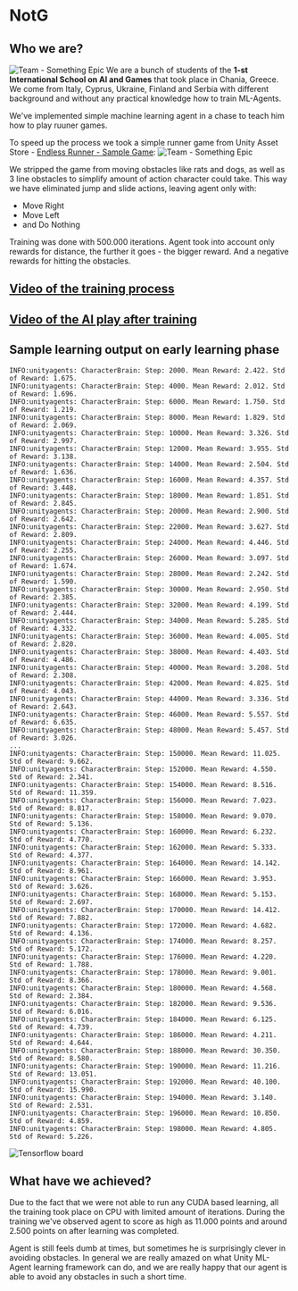 # NotG

## Who we are?

![Team - Something Epic](https://github.com/GameAISchool2018members/notg/blob/master/Img/Team%20(SomethingEpic).JPG)
We are a bunch of students of the **1-st International School on AI and Games** that took place in Chania, Greece.
We come from Italy, Cyprus, Ukraine, Finland and Serbia with different background and without any practical knowledge how to train ML-Agents.

We've implemented simple machine learning agent in a chase to teach him how to play ruuner games.

To speed up the process we took a simple runner game from Unity Asset Store - [Endless Runner - Sample Game](https://assetstore.unity.com/packages/essentials/tutorial-projects/endless-runner-sample-game-87901):
![Team - Something Epic](https://github.com/GameAISchool2018members/notg/blob/master/Img/InGame.png)

We stripped the game from moving obstacles like rats and dogs, as well as 3 line obstacles to simplify amount of action character could take. This way we have eliminated jump and slide actions, leaving agent only with:
* Move Right
* Move Left
* and Do Nothing

Training was done with 500.000 iterations.
Agent took into account only rewards for distance, the further it goes - the bigger reward. And a negative rewards for hitting the obstacles.

## [Video of the training process](https://youtu.be/JshzT8S9AKk)
## [Video of the AI play after training](https://youtu.be/4bEwlHhhq8k)

## Sample learning output on early learning phase
```
INFO:unityagents: CharacterBrain: Step: 2000. Mean Reward: 2.422. Std of Reward: 1.675.
INFO:unityagents: CharacterBrain: Step: 4000. Mean Reward: 2.012. Std of Reward: 1.696.
INFO:unityagents: CharacterBrain: Step: 6000. Mean Reward: 1.750. Std of Reward: 1.219.
INFO:unityagents: CharacterBrain: Step: 8000. Mean Reward: 1.829. Std of Reward: 2.069.
INFO:unityagents: CharacterBrain: Step: 10000. Mean Reward: 3.326. Std of Reward: 2.997.
INFO:unityagents: CharacterBrain: Step: 12000. Mean Reward: 3.955. Std of Reward: 3.138.
INFO:unityagents: CharacterBrain: Step: 14000. Mean Reward: 2.504. Std of Reward: 1.636.
INFO:unityagents: CharacterBrain: Step: 16000. Mean Reward: 4.357. Std of Reward: 3.448.
INFO:unityagents: CharacterBrain: Step: 18000. Mean Reward: 1.851. Std of Reward: 2.845.
INFO:unityagents: CharacterBrain: Step: 20000. Mean Reward: 2.900. Std of Reward: 2.642.
INFO:unityagents: CharacterBrain: Step: 22000. Mean Reward: 3.627. Std of Reward: 2.809.
INFO:unityagents: CharacterBrain: Step: 24000. Mean Reward: 4.446. Std of Reward: 2.255.
INFO:unityagents: CharacterBrain: Step: 26000. Mean Reward: 3.097. Std of Reward: 1.674.
INFO:unityagents: CharacterBrain: Step: 28000. Mean Reward: 2.242. Std of Reward: 1.590.
INFO:unityagents: CharacterBrain: Step: 30000. Mean Reward: 2.950. Std of Reward: 2.385.
INFO:unityagents: CharacterBrain: Step: 32000. Mean Reward: 4.199. Std of Reward: 2.444.
INFO:unityagents: CharacterBrain: Step: 34000. Mean Reward: 5.285. Std of Reward: 4.332.
INFO:unityagents: CharacterBrain: Step: 36000. Mean Reward: 4.005. Std of Reward: 2.820.
INFO:unityagents: CharacterBrain: Step: 38000. Mean Reward: 4.403. Std of Reward: 4.486.
INFO:unityagents: CharacterBrain: Step: 40000. Mean Reward: 3.208. Std of Reward: 2.308.
INFO:unityagents: CharacterBrain: Step: 42000. Mean Reward: 4.825. Std of Reward: 4.043.
INFO:unityagents: CharacterBrain: Step: 44000. Mean Reward: 3.336. Std of Reward: 2.643.
INFO:unityagents: CharacterBrain: Step: 46000. Mean Reward: 5.557. Std of Reward: 6.635.
INFO:unityagents: CharacterBrain: Step: 48000. Mean Reward: 5.457. Std of Reward: 3.026.
...
INFO:unityagents: CharacterBrain: Step: 150000. Mean Reward: 11.025. Std of Reward: 9.662.
INFO:unityagents: CharacterBrain: Step: 152000. Mean Reward: 4.550. Std of Reward: 2.341.
INFO:unityagents: CharacterBrain: Step: 154000. Mean Reward: 8.516. Std of Reward: 11.359.
INFO:unityagents: CharacterBrain: Step: 156000. Mean Reward: 7.023. Std of Reward: 8.817.
INFO:unityagents: CharacterBrain: Step: 158000. Mean Reward: 9.070. Std of Reward: 5.136.
INFO:unityagents: CharacterBrain: Step: 160000. Mean Reward: 6.232. Std of Reward: 4.770.
INFO:unityagents: CharacterBrain: Step: 162000. Mean Reward: 5.333. Std of Reward: 4.377.
INFO:unityagents: CharacterBrain: Step: 164000. Mean Reward: 14.142. Std of Reward: 8.961.
INFO:unityagents: CharacterBrain: Step: 166000. Mean Reward: 3.953. Std of Reward: 3.626.
INFO:unityagents: CharacterBrain: Step: 168000. Mean Reward: 5.153. Std of Reward: 2.697.
INFO:unityagents: CharacterBrain: Step: 170000. Mean Reward: 14.412. Std of Reward: 7.882.
INFO:unityagents: CharacterBrain: Step: 172000. Mean Reward: 4.682. Std of Reward: 4.136.
INFO:unityagents: CharacterBrain: Step: 174000. Mean Reward: 8.257. Std of Reward: 5.172.
INFO:unityagents: CharacterBrain: Step: 176000. Mean Reward: 4.220. Std of Reward: 1.788.
INFO:unityagents: CharacterBrain: Step: 178000. Mean Reward: 9.001. Std of Reward: 8.366.
INFO:unityagents: CharacterBrain: Step: 180000. Mean Reward: 4.568. Std of Reward: 2.384.
INFO:unityagents: CharacterBrain: Step: 182000. Mean Reward: 9.536. Std of Reward: 6.016.
INFO:unityagents: CharacterBrain: Step: 184000. Mean Reward: 6.125. Std of Reward: 4.739.
INFO:unityagents: CharacterBrain: Step: 186000. Mean Reward: 4.211. Std of Reward: 4.644.
INFO:unityagents: CharacterBrain: Step: 188000. Mean Reward: 30.350. Std of Reward: 8.580.
INFO:unityagents: CharacterBrain: Step: 190000. Mean Reward: 11.216. Std of Reward: 13.051.
INFO:unityagents: CharacterBrain: Step: 192000. Mean Reward: 40.100. Std of Reward: 15.990.
INFO:unityagents: CharacterBrain: Step: 194000. Mean Reward: 3.140. Std of Reward: 2.531.
INFO:unityagents: CharacterBrain: Step: 196000. Mean Reward: 10.850. Std of Reward: 4.859.
INFO:unityagents: CharacterBrain: Step: 198000. Mean Reward: 4.805. Std of Reward: 5.226.
```

![Tensorflow board](https://github.com/GameAISchool2018members/notg/blob/master/Img/TensorFlow%20board.png)

## What have we achieved?
Due to the fact that we were not able to run any CUDA based learning, all the training took place on CPU with limited amount of iterations. 
During the training we've observed agent to score as high as 11.000 points and around 2.500 points on after learning was completed.

Agent is still feels dumb at times, but sometimes he is surprisingly clever in avoiding obstacles. In general we are really amazed on what Unity ML-Agent learning framework can do, and we are really happy that our agent is able to avoid any obstacles in such a short time.